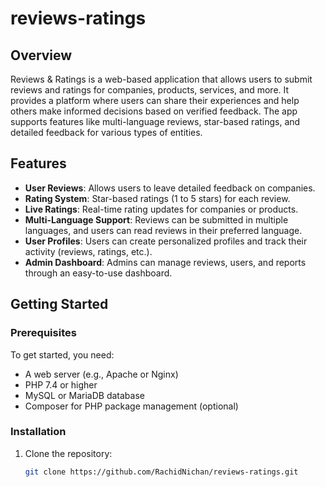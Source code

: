 # reviews-ratings

## Overview
Reviews & Ratings is a web-based application that allows users to submit reviews and ratings for companies, products, services, and more. It provides a platform where users can share their experiences and help others make informed decisions based on verified feedback. The app supports features like multi-language reviews, star-based ratings, and detailed feedback for various types of entities.

## Features

- **User Reviews**: Allows users to leave detailed feedback on companies.
- **Rating System**: Star-based ratings (1 to 5 stars) for each review.
- **Live Ratings**: Real-time rating updates for companies or products.
- **Multi-Language Support**: Reviews can be submitted in multiple languages, and users can read reviews in their preferred language.
- **User Profiles**: Users can create personalized profiles and track their activity (reviews, ratings, etc.).
- **Admin Dashboard**: Admins can manage reviews, users, and reports through an easy-to-use dashboard.

## Getting Started

### Prerequisites
To get started, you need:
- A web server (e.g., Apache or Nginx)
- PHP 7.4 or higher
- MySQL or MariaDB database
- Composer for PHP package management (optional)

### Installation
1. Clone the repository:
   ```sh
   git clone https://github.com/RachidNichan/reviews-ratings.git
